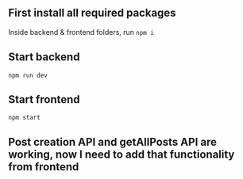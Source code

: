 ## First install all required packages
Inside backend & frontend folders, run
`npm i`

## Start backend
`npm run dev`

## Start frontend
`npm start`

## Post creation API and getAllPosts API are working, now I need to add that functionality from frontend
